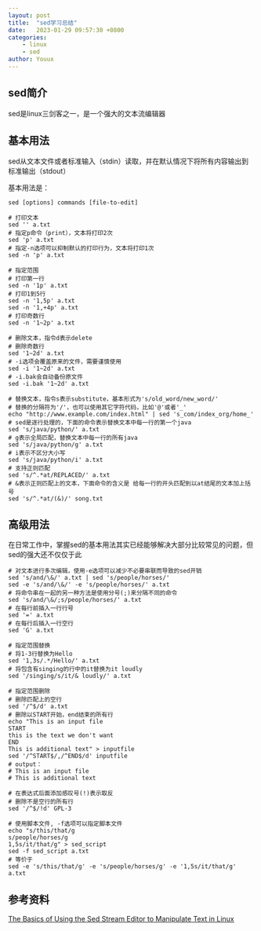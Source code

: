 ```yaml
---
layout: post
title:  "sed学习总结"
date:   2023-01-29 09:57:30 +0800
categories: 
    - linux
    - sed
author: Youux
---
```

## sed简介
sed是linux三剑客之一，是一个强大的文本流编辑器

## 基本用法
sed从文本文件或者标准输入（stdin）读取，并在默认情况下将所有内容输出到标准输出（stdout）

基本用法是：
```shell
sed [options] commands [file-to-edit]

# 打印文本
sed '' a.txt
# 指定p命令（print），文本将打印2次
sed 'p' a.txt
# 指定-n选项可以抑制默认的打印行为，文本将打印1次
sed -n 'p' a.txt

# 指定范围
# 打印第一行
sed -n '1p' a.txt
# 打印1到5行
sed -n '1,5p' a.txt
sed -n '1,+4p' a.txt
# 打印奇数行
sed -n '1~2p' a.txt

# 删除文本，指令d表示delete
# 删除奇数行
sed '1~2d' a.txt
# -i选项会覆盖原来的文件，需要谨慎使用
sed -i '1~2d' a.txt
# -i.bak会自动备份原文件
sed -i.bak '1~2d' a.txt

# 替换文本，指令s表示substitute，基本形式为's/old_word/new_word/'
# 替换的分隔符为'/'，也可以使用其它字符代码，比如'@'或者'_'
echo "http://www.example.com/index.html" | sed 's_com/index_org/home_'
# sed是逐行处理的，下面的命令表示替换文本中每一行的第一个java
sed 's/java/python/' a.txt
# g表示全局匹配，替换文本中每一行的所有java
sed 's/java/python/g' a.txt
# i表示不区分大小写
sed 's/java/python/i' a.txt
# 支持正则匹配
sed 's/^.*at/REPLACED/' a.txt
# &表示正则匹配上的文本，下面命令的含义是 给每一行的开头匹配到以at结尾的文本加上括号
sed 's/^.*at/(&)/' song.txt
```

## 高级用法
在日常工作中，掌握sed的基本用法其实已经能够解决大部分比较常见的问题，但sed的强大还不仅仅于此

```shell
# 对文本进行多次编辑，使用-e选项可以减少不必要串联而导致的sed开销
sed 's/and/\&/' a.txt | sed 's/people/horses/'
sed -e 's/and/\&/' -e 's/people/horses/' a.txt
# 将命令串在一起的另一种方法是使用分号(;)来分隔不同的命令
sed 's/and/\&/;s/people/horses/' a.txt
# 在每行前插入一行行号
sed '=' a.txt
# 在每行后插入一行空行
sed 'G' a.txt

# 指定范围替换
# 将1-3行替换为Hello
sed '1,3s/.*/Hello/' a.txt
# 将包含有singing的行中的it替换为it loudly
sed '/singing/s/it/& loudly/' a.txt

# 指定范围删除
# 删除匹配上的空行
sed '/^$/d' a.txt
# 删除以START开始，end结束的所有行
echo "This is an input file
START
this is the text we don't want
END
This is additional text" > inputfile
sed '/^START$/,/^END$/d' inputfile
# output：
# This is an input file
# This is additional text

# 在表达式后面添加感叹号(!)表示取反
# 删除不是空行的所有行
sed '/^$/!d' GPL-3

# 使用脚本文件, -f选项可以指定脚本文件
echo "s/this/that/g
s/people/horses/g
1,5s/it/that/g" > sed_script
sed -f sed_script a.txt
# 等价于
sed -e 's/this/that/g' -e 's/people/horses/g' -e '1,5s/it/that/g' a.txt
```

## 参考资料
[The Basics of Using the Sed Stream Editor to Manipulate Text in Linux][1]

[1]: https://www.digitalocean.com/community/tutorials/the-basics-of-using-the-sed-stream-editor-to-manipulate-text-in-linux